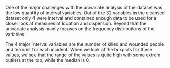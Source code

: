 One of the major challenges with the univariate analysis of the dataset was the low quantity of interval variables. 
Out of the 32 variables in the cleansed dataset only 4 were interval and contained enough data to be used for a closer look at measures of location and dispersion.
Beyond that the univariate analysis mainly focuses on the frequency distributions of the variables.

The 4 major interval variables are the number of killed and wounded people and terrorist for each incident. 
When we look at the boxplots for these values, we see that the range of the values is quite high with some extrem outliers at the top, while the median is 0.
